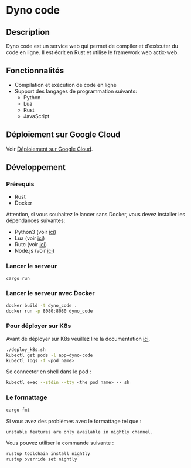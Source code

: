 # Dyno code

## Description

Dyno code est un service web qui permet de compiler et d'exécuter du code en ligne. Il est écrit en Rust et utilise le framework web actix-web.

## Fonctionnalités

- Compilation et exécution de code en ligne
- Support des langages de programmation suivants:
  - Python
  - Lua
  - Rust
  - JavaScript

## Déploiement sur Google Cloud

Voir [Déploiement sur Google Cloud](docs/google_cloud.md).

## Développement

### Prérequis

- Rust
- Docker

Attention, si vous souhaitez le lancer sans Docker, vous devez installer les dépendances suivantes:

- Python3 (voir [ici](https://www.python.org/downloads/))
- Lua (voir [ici](https://www.lua.org/download.html))
- Rutc (voir [ici](https://www.rust-lang.org/tools/install))
- Node.js (voir [ici](https://nodejs.org/en/download/))

### Lancer le serveur

```bash
cargo run
```

### Lancer le serveur avec Docker

```bash
docker build -t dyno_code .
docker run -p 8080:8080 dyno_code
```	

### Pour déployer sur K8s

Avant de déployer sur K8s veuillez lire la documentation [ici](docs/google_cloud.md).

```bash
./deploy_k8s.sh
kubectl get pods -l app=dyno-code
kubectl logs -f <pod_name>
```

Se connecter en shell dans le pod :

```bash
kubectl exec --stdin --tty <the pod name> -- sh
```

### Le formattage

```bash
cargo fmt
```

Si vous avez des problèmes avec le formattage tel que :
  
```bash
unstable features are only available in nightly channel.
```

Vous pouvez utiliser la commande suivante :

```bash
rustup toolchain install nightly
rustup override set nightly
```
